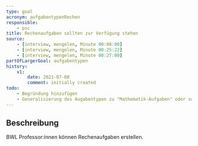 ```yaml
---
type: goal
acronym: aufgabentypenRechen
responsible: 
    - psc
title: Rechenaufgaben sollten zur Verfügung stehen
source:
    - [interview, mengelen, Minute 00:08:00]
    - [interview, mengelen, Minute 00:25:22]
    - [interview, mengelen, Minute 00:27:00]
partOfLargerGoal: aufgabentypen
history:
    v1:
        date: 2021-07-08
        comment: initially created
todo: 
    - Begründung hinzufügen
    - Generalisierung des Augabentypen zu "Mathematik-Aufgaben" oder so
---
```


## Beschreibung

BWL Professor:innen können Rechenaufgaben erstellen.
